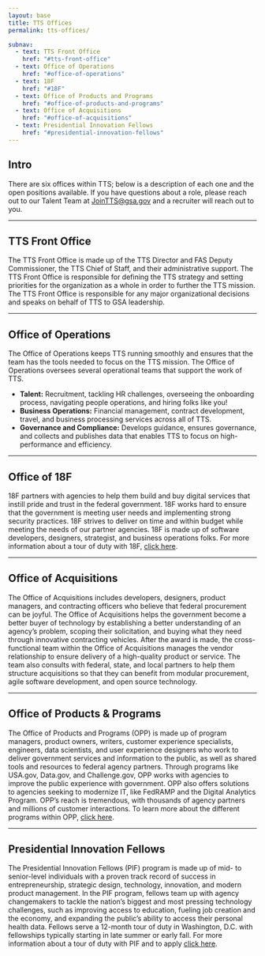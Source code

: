 ```yaml
---
layout: base
title: TTS Offices
permalink: tts-offices/

subnav:
  - text: TTS Front Office
    href: "#tts-front-office"
  - text: Office of Operations
    href: "#office-of-operations"
  - text: 18F
    href: "#18F"
  - text: Office of Products and Programs
    href: "#office-of-products-and-programs"
  - text: Office of Acquisitions
    href: "#office-of-acquisitions"
  - text: Presidential Innovation Fellows
    href: "#presidential-innovation-fellows"   
---
```


## Intro
There are six offices within TTS; below is a description of each one and the open positions available. If you have questions about a role, please reach out to our Talent Team at [JoinTTS@gsa.gov](email:jointts@gsa.gov) and a recruiter will reach out to you.

-----

## TTS Front Office

The TTS Front Office is made up of the TTS Director and FAS Deputy Commissioner, the TTS Chief of Staff, and their administrative support. The TTS Front Office is responsible for defining the TTS strategy and setting priorities for the organization as a whole in order to further the TTS mission. The TTS Front Office is responsible for any major organizational decisions and speaks on behalf of TTS to GSA leadership.

-----

## Office of Operations

The Office of Operations keeps TTS running smoothly and ensures that the team has the tools needed to focus on the TTS mission. The Office of Operations oversees several operational teams that support the work of TTS. 
- **Talent:** Recruitment, tackling HR challenges, overseeing the onboarding process, navigating people operations, and hiring folks like you! 
- **Business Operations:** Financial management, contract development, travel, and business processing services across all of TTS. 
- **Governance and Compliance:** Develops guidance, ensures governance, and collects and publishes data that enables TTS to focus on high-performance and efficiency.

-----

## Office of 18F

18F partners with agencies to help them build and buy digital services that instill pride and trust in the federal government. 18F works hard to ensure that the government is meeting user needs and implementing strong security practices. 18F strives to deliver on time and within budget while meeting the needs of our partner agencies. 18F is made up of software developers, designers, strategist, and business operations folks. For more information about a tour of duty with 18F, [click here](https://18f.gsa.gov/join).

-----

## Office of Acquisitions

The Office of Acquisitions includes developers, designers, product managers, and contracting officers who believe that federal procurement can be joyful. The Office of Acquisitions helps the government become a better buyer of technology by establishing a better understanding of an agency’s problem, scoping their solicitation, and buying what they need through innovative contracting vehicles. After the award is made, the cross-functional team within the Office of Acquisitions manages the vendor relationship to ensure delivery of a high-quality product or service. The team also consults with federal, state, and local partners to help them structure acquisitions so that they can benefit from modular procurement, agile software development, and open source technology. 

-----

## Office of Products & Programs

The Office of Products and Programs (OPP) is made up of program managers, product owners, writers, customer experience specialists, engineers, data scientists, and user experience designers who work to deliver government services and information to the public, as well as shared tools and resources to federal agency partners. Through programs like USA.gov, Data.gov, and Challenge.gov, OPP works with agencies to improve the public experience with government. OPP also offers solutions to agencies seeking to modernize IT, like FedRAMP and the Digital Analytics Program. OPP’s reach is tremendous, with thousands of agency partners and millions of customer interactions. To learn more about the different programs within OPP, [click here](https://www.gsa.gov/about-us/organization/federal-acquisition-service/technology-transformation-services/office-of-products-and-programs).

-----

## Presidential Innovation Fellows

The Presidential Innovation Fellows (PIF) program is made up of mid- to senior-level individuals with a proven track record of success in entrepreneurship, strategic design, technology, innovation, and modern product management. In the PIF program, fellows team up with agency changemakers to tackle the nation’s biggest and most pressing technology challenges, such as improving access to education, fueling job creation and the economy, and expanding the public’s ability to access their personal health data.
Fellows serve a 12-month tour of duty in Washington, D.C. with fellowships typically starting in late summer or early fall. For more information about a tour of duty with PIF and to apply [click here](https://presidentialinnovationfellows.gov/).
